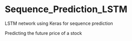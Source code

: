 # Sequence_Prediction_LSTM
LSTM network using Keras for sequence prediction

Predicting the future price of a stock
